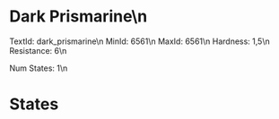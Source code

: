 # Dark Prismarine\n
TextId: dark_prismarine\n
MinId: 6561\n
MaxId: 6561\n
Hardness: 1,5\n
Resistance: 6\n

Num States: 1\n
# States
```

```